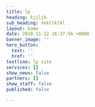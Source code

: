 ```yaml
---
title: lp
heading: kjjljk
sub_heading: nkkllklkl
layout: home
date: 2018-11-12 16:37:56 +0000
banner_image: ''
hero_button:
  text: ''
  href: ''
textline: lp site
services: []
show_news: false
partners: []
show_staff: false
published: false

---
```

